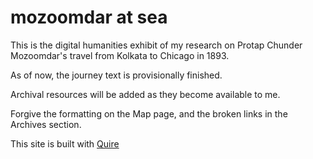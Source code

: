 # mozoomdar at sea
This is the digital humanities exhibit of my research on Protap Chunder Mozoomdar's travel from Kolkata to Chicago in 1893.

As of now, the journey text is provisionally finished.

Archival resources will be added as they become available to me.

Forgive the formatting on the Map page, and the broken links in the Archives section.

This site is built with [Quire](http://gettypubs.github.io/quire)
